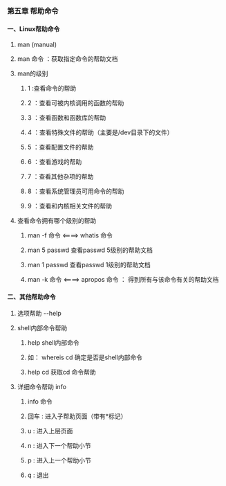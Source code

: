### 第五章 帮助命令

#### 一、Linux帮助命令

  1. man (manual)
  
  2. man 命令  ：获取指定命令的帮助文档
  
  3. man的级别
  
     1.  1 :查看命令的帮助
     
     2.  2 ：查看可被内核调用的函数的帮助
     
     3.  3 ：查看函数和函数库的帮助
     
     4.  4 ：查看特殊文件的帮助（主要是/dev目录下的文件）
     
     5.  5 ：查看配置文件的帮助
     
     6.  6 ：查看游戏的帮助
     
     7.  7 ：查看其他杂项的帮助
     
     8.  8 ：查看系统管理员可用命令的帮助
     
     9.  9 ：查看和内核相关文件的帮助
     
  4. 查看命令拥有哪个级别的帮助
  
     1. man -f 命令   <====>  whatis 命令
     
     2. man 5 passwd 查看passwd 5级别的帮助文档
     
     3. man 1 passwd 查看passwd 1级别的帮助文档
     
     4. man -k 命令   <====> apropos 命令  ： 得到所有与该命令有关的帮助文档
     
 #### 二、其他帮助命令
 
   1. 选项帮助   --help
   
   2. shell内部命令帮助
   
      1. help shell内部命令
      
      2. 如： whereis cd 确定是否是shell内部命令
      
      3. help cd  获取cd 命令帮助
      
   3. 详细命令帮助  info
   
      1. info 命令
      
      2. 回车 : 进入子帮助页面（带有*标记）
      
      3. u : 进入上层页面
      
      4. n : 进入下一个帮助小节
      
      5. p : 进入上一个帮助小节
      
      6. q : 退出
      
      